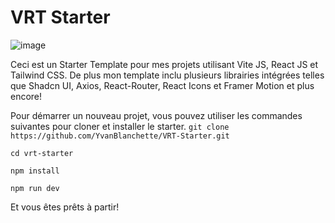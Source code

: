 # VRT Starter

![image](https://github.com/YvanBlanchette/VRT-Starter/assets/133231100/0ef3e3a3-f9b9-4c8f-b808-d1305bc8950d)

Ceci est un Starter Template pour mes projets utilisant Vite JS, React JS et Tailwind CSS. De plus mon template inclu plusieurs librairies intégrées telles que Shadcn UI, Axios, React-Router, React Icons et Framer Motion et plus encore!

Pour démarrer un nouveau projet, vous pouvez utiliser les commandes suivantes pour cloner et installer le starter.
``` git clone https://github.com/YvanBlanchette/VRT-Starter.git ```

``` cd vrt-starter ```

``` npm install ```

``` npm run dev ```

Et vous êtes prêts à partir!


